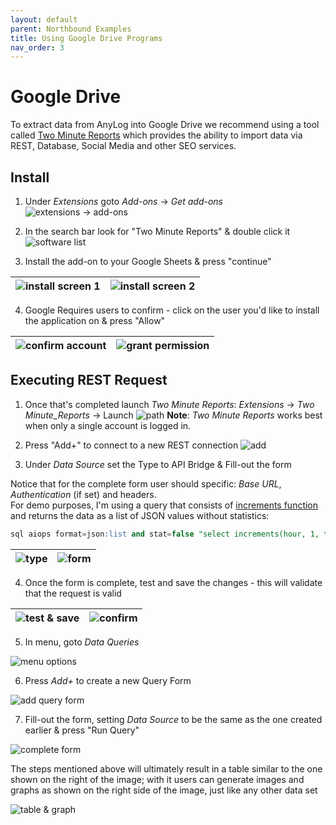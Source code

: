 ```yaml
---
layout: default
parent: Northbound Examples
title: Using Google Drive Programs
nav_order: 3
---
```

# Google Drive

To extract data from AnyLog into Google Drive we recommend using a tool called [Two Minute Reports](https://workspace.google.com/marketplace/app/two_minute_reports/6804555176)
which provides the ability to import data via REST, Database, Social Media and other SEO services. 

## Install 

1. Under _Extensions_ goto _Add-ons_ → _Get add-ons_
![extensions → add-ons](../../imgs/googledrive_install_step1.png)


2. In the search bar look for "Two Minute Reports" & double click it
![software list](../../imgs/googledrive_install_step2.png)


3. Install the add-on to your Google Sheets & press "continue"  

| ![install screen 1](../../imgs/googledrive_install_step3a.png) | ![install screen 2](../../imgs/googledrive_install_step3b.png) |
| --- | --- |

4. Google Requires users to confirm - click on the user you'd like to install the application on & press "Allow" 

| ![confirm account](../../imgs/googledrive_install_step4a.png) | ![grant permission](../../imgs/googledrive_install_step4b.png) | 
| --- | --- |


## Executing REST Request

1. Once that's completed launch _Two Minute Reports_: _Extensions_ → _Two Minute_Reports_ → Launch
![path](../../imgs/googledrive_execute_step1)
**Note**: _Two Minute Reports_ works best when only a single account is logged in.


2. Press "Add+" to connect to a new REST connection
![add](../../imgs/googledrive_execute_step2.png)


3. Under _Data Source_ set the Type to API Bridge & Fill-out the form

Notice that for the complete form user should specific: _Base URL_, _Authentication_ (if set) and headers.    
For demo purposes, I'm using a query that consists of [increments function](../commands/query_data.md#increments-function) and returns the data as a list of JSON values without statistics:
```sql
sql aiops format=json:list and stat=false "select increments(hour, 1, timestamp), min(timestamp) as timestamp, min(value) as min_value, avg(value) as avg_value, max(value) as max_value from sic1001_mv where timestamp >= NOW() - 1 week"
```

| ![type](../../imgs/googledrive_execute_step3a.png) | ![form](../../imgs/googledrive_execute_step3b.png) |
| --- | --- |

4. Once the form is complete, test and save the changes - this will validate that the request is valid

| ![test & save](../../imgs/googledrive_execute_step4a.png) | ![confirm](../../imgs/googledrive_execute_step4b.png) | 
| --- | --- |

5. In menu, goto _Data Queries_

![menu options](../../imgs/googledrive_execute_step5.png)


6. Press _Add+_ to create a new Query Form

![add query form](../../imgs/googledrive_execute_step6.png)

7. Fill-out the form, setting _Data Source_ to be the same as the one created earlier & press "Run Query"

![complete form](../../imgs/googledrive_execute_step7.png)

The steps mentioned above will ultimately result in a table similar to the one shown on the right of the image; with it
users can generate images and graphs as shown on the right side of the image, just like any other data set

![table & graph](../../imgs/googledrive_final_result.png)
